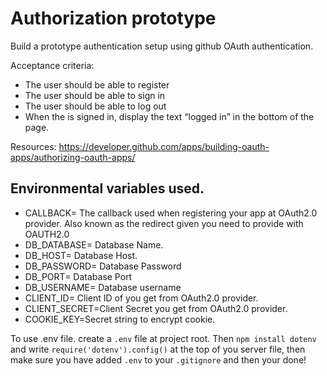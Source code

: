 # Authorization prototype

Build a prototype authentication setup using github OAuth authentication.

Acceptance criteria:

- The user should be able to register
- The user should be able to sign in
- The user should be able to log out
- When the is signed in, display the text “logged in” in the bottom of the page.

Resources: https://developer.github.com/apps/building-oauth-apps/authorizing-oauth-apps/

## Environmental variables used.

- CALLBACK= The callback used when registering your app at OAuth2.0 provider. Also known as the redirect given you need to provide with OAUTH2.0
- DB_DATABASE= Database Name.
- DB_HOST= Database Host.
- DB_PASSWORD= Database Password
- DB_PORT= Database Port
- DB_USERNAME= Database username
- CLIENT_ID= Client ID of you get from OAuth2.0 provider.
- CLIENT_SECRET=Client Secret you get from OAuth2.0 provider.
- COOKIE_KEY=Secret string to encrypt cookie.

To use .env file. create a `.env` file at project root. Then `npm install dotenv` and write `require('dotenv').config()` at the top of you server file, then make sure you have added `.env` to your `.gitignore` and then your done!
